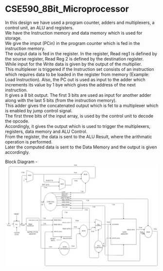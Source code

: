 # CSE590_8Bit_Microprocessor
In this design we have used a program counter, adders and multiplexers, a control unit, an ALU and registers. 
<br>We have the Instruction memory and data memory which is used for storage. 
<br>We give the imput (PCin) in the program counter which is fed in the instruction memory. 
<br>The output data is fed in the register. In the register, Read reg1 is defined by the sourse register, Read Reg 2 is defined by the destination register. 
<br>While input for the Write data is given by the output of the multiplier. 
<br>This multiplexer is triggered if the Instruction set consists of an instruction which requires data to be loaded in the register from memory (Example: Load Instruction). Also, the PC out is used as input to the adder which increments its value by 1 bye which gives the address of the next instruction. 
<br>It gives a 8 bit output. The first 3 bits are used as input for another adder along with the last 5 bits (from the instruction memory). 
<br>This adder gives the concatenated output which is fet to a multiplexer which is enabled by jump control signal. 
<br>The first three bits of the input array, is used by the control unit to decode the opcode. 
<br>Accordingly, it gives the output which is used to trigger the multiplexers, registers, data memory and ALU Control. 
<br>From the register, the data is sent to the ALU Result, where the arithmatic operation is performed. 
<br>Later the computed data is sent to the Data Memory and the output is given accordingly.

Block Diagram - 
![](block-diagram.jpg)
